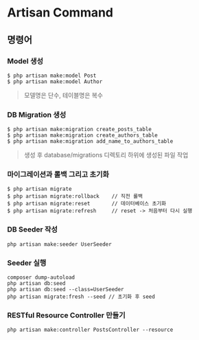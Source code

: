 # Artisan Command

## 명령어

### Model 생성

```
$ php artisan make:model Post
$ php artisan make:model Author
```

> 모델명은 단수, 테이블명은 복수

### DB Migration 생성

```
$ php artisan make:migration create_posts_table
$ php artisan make:migration create_authors_table
$ php artisan make:migration add_name_to_authors_table
```

> 생성 후 database/migrations 디렉토리 하위에 생성된 파일 작업

### 마이그레이션과 롤백 그리고 초기화

```
$ php artisan migrate
$ php artisan migrate:rollback    // 직전 롤백
$ php artisan migrate:reset       // 데이터베이스 초기화
$ php artisan migrate:refresh     // reset -> 처음부터 다시 실행
```

### DB Seeder 작성
```
php artisan make:seeder UserSeeder
```

### Seeder 실행
```
composer dump-autoload
php artisan db:seed
php artisan db:seed --class=UserSeeder
php artisan migrate:fresh --seed // 초기화 후 seed
```

### RESTful Resource Controller 만들기

```
php artisan make:controller PostsController --resource
```
